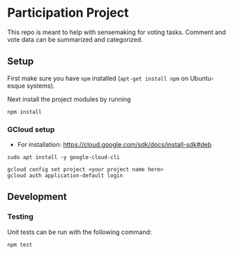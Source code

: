 # Participation Project

This repo is meant to help with sensemaking for voting tasks. Comment and vote data can be summarized and categorized.

## Setup

First make sure you have `npm` installed (`apt-get install npm` on Ubuntu-esque systems).

Next install the project modules by running

```
npm install
```

### GCloud setup

- For installation: <https://cloud.google.com/sdk/docs/install-sdk#deb>

```
sudo apt install -y google-cloud-cli

gcloud config set project <your project name here>
gcloud auth application-default login
```

## Development

### Testing

Unit tests can be run with the following command:

```
npm test
```
